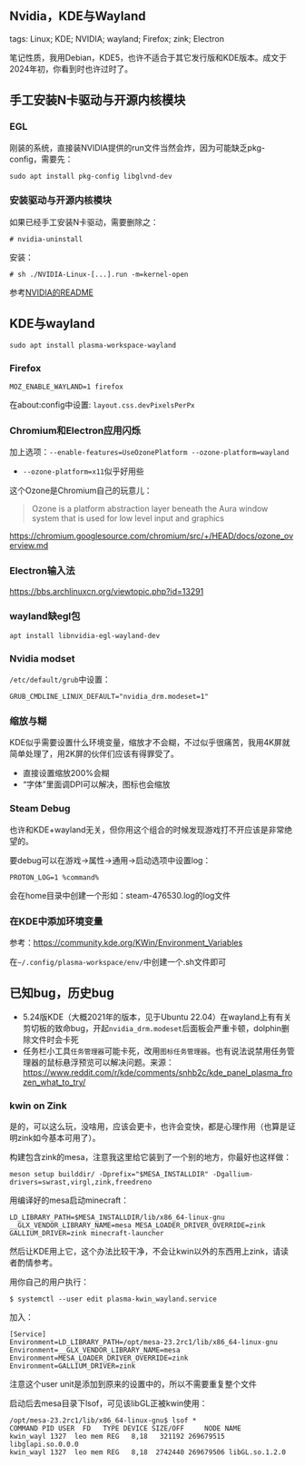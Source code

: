 Nvidia，KDE与Wayland
--------------------

tags: Linux; KDE; NVIDIA; wayland; Firefox; zink; Electron

笔记性质，我用Debian，KDE5，也许不适合于其它发行版和KDE版本。成文于2024年初，你看到时也许过时了。

## 手工安装N卡驱动与开源内核模块

### EGL

刚装的系统，直接装NVIDIA提供的run文件当然会炸，因为可能缺乏pkg-config，需要先：

`sudo apt install pkg-config libglvnd-dev`

### 安装驱动与开源内核模块

如果已经手工安装N卡驱动，需要删除之：

`# nvidia-uninstall`

安装：

`# sh ./NVIDIA-Linux-[...].run -m=kernel-open`

参考[NVIDIA的README](http://download.nvidia.com/XFree86/Linux-x86_64/535.54.03/README/kernel_open.html)

## KDE与wayland

`sudo apt install plasma-workspace-wayland`

### Firefox

`MOZ_ENABLE_WAYLAND=1 firefox`

在about:config中设置: `layout.css.devPixelsPerPx`

### Chromium和Electron应用闪烁

加上选项：`--enable-features=UseOzonePlatform --ozone-platform=wayland`
  * `--ozone-platform=x11`似乎好用些

这个Ozone是Chromium自己的玩意儿：

> Ozone is a platform abstraction layer beneath the Aura window system that is used for low level input and graphics

https://chromium.googlesource.com/chromium/src/+/HEAD/docs/ozone_overview.md

### Electron输入法

https://bbs.archlinuxcn.org/viewtopic.php?id=13291

### wayland缺egl包

`apt install libnvidia-egl-wayland-dev`

### Nvidia modset

`/etc/default/grub`中设置：

`GRUB_CMDLINE_LINUX_DEFAULT="nvidia_drm.modeset=1"`

### 缩放与糊

KDE似乎需要设置什么环境变量，缩放才不会糊，不过似乎很痛苦，我用4K屏就简单处理了，用2K屏的伙伴们应该有得罪受了。

* 直接设置缩放200%会糊
* “字体”里面调DPI可以解决，图标也会缩放

### Steam Debug

也许和KDE+wayland无关，但你用这个组合的时候发现游戏打不开应该是非常绝望的。

要debug可以在游戏->属性->通用->启动选项中设置log：

`PROTON_LOG=1 %command%`

会在home目录中创建一个形如：steam-476530.log的log文件

### 在KDE中添加环境变量

参考：https://community.kde.org/KWin/Environment_Variables

在`~/.config/plasma-workspace/env/`中创建一个.sh文件即可

## 已知bug，历史bug

* 5.24版KDE（大概2021年的版本，见于Ubuntu 22.04）在wayland上有有关剪切板的致命bug，开起`nvidia_drm.modeset`后面板会严重卡顿，dolphin删除文件时会卡死
* 任务栏小工具`任务管理器`可能卡死，改用`图标任务管理器`。也有说法说禁用任务管理器的鼠标悬浮预览可以解决问题。来源： https://www.reddit.com/r/kde/comments/snhb2c/kde_panel_plasma_frozen_what_to_try/ 

### kwin on Zink

是的，可以这么玩，没啥用，应该会更卡，也许会变快，都是心理作用（也算是证明zink如今基本可用了）。

构建包含zink的mesa，注意我这里给它装到了一个别的地方，你最好也这样做：

```
meson setup builddir/ -Dprefix="$MESA_INSTALLDIR" -Dgallium-drivers=swrast,virgl,zink,freedreno
```

用编译好的mesa启动minecraft：

```
LD_LIBRARY_PATH=$MESA_INSTALLDIR/lib/x86_64-linux-gnu __GLX_VENDOR_LIBRARY_NAME=mesa MESA_LOADER_DRIVER_OVERRIDE=zink GALLIUM_DRIVER=zink minecraft-launcher
```

然后让KDE用上它，这个办法比较干净，不会让kwin以外的东西用上zink，请读者酌情参考。

用你自己的用户执行：

`$ systemctl --user edit plasma-kwin_wayland.service`

加入：

```
[Service]
Environment=LD_LIBRARY_PATH=/opt/mesa-23.2rc1/lib/x86_64-linux-gnu
Environment=__GLX_VENDOR_LIBRARY_NAME=mesa
Environment=MESA_LOADER_DRIVER_OVERRIDE=zink
Environment=GALLIUM_DRIVER=zink
```

注意这个user unit是添加到原来的设置中的，所以不需要重复整个文件

启动后去mesa目录下lsof，可见该libGL正被kwin使用：

```
/opt/mesa-23.2rc1/lib/x86_64-linux-gnu$ lsof *
COMMAND	PID USER  FD   TYPE DEVICE SIZE/OFF  	NODE NAME
kwin_wayl 1327  leo mem	REG   8,18   321192 269679515 libglapi.so.0.0.0
kwin_wayl 1327  leo mem	REG   8,18  2742440 269679506 libGL.so.1.2.0
```
